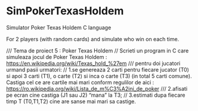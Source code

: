 # SimPokerTexasHoldem
Simulator Poker Texas Holdem C language

For 2 players (with random cards) and simulate who win on each time.


///	Tema de proiect 5 : Poker Texas Holdem
//	Scrieti un program in C care simuleaza jocul de Poker Texas Holdem :	https://en.wikipedia.org/wiki/Texas_hold_%27em
///	pentru doi jucatori urmand pasii urmatori:
//	1.se genereaza 2 carti pentru fiecare jucator (T0) si apoi 3 carti (T1), o carte (T2) si inca o carte (T3) (in total 5 carti comune). Castiga cel ce are cartile mai mari conform regulilor de aici :	https://ro.wikipedia.org/wiki/Lista_de_m%C3%A2ini_de_poker
///	2.afisati pe ecran cine castiga (J1 sau J2) “mana” la T3;
//	3.estimati dupa fiecare timp T (T0,T1,T2) cine are sanse mai mari sa castige.
